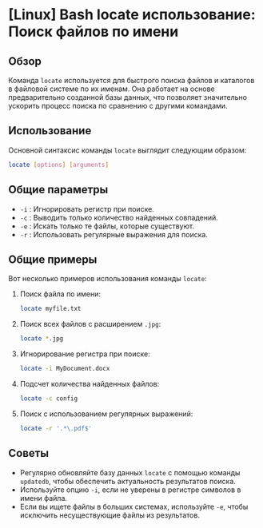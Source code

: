 # [Linux] Bash locate использование: Поиск файлов по имени

## Обзор
Команда `locate` используется для быстрого поиска файлов и каталогов в файловой системе по их именам. Она работает на основе предварительно созданной базы данных, что позволяет значительно ускорить процесс поиска по сравнению с другими командами.

## Использование
Основной синтаксис команды `locate` выглядит следующим образом:

```bash
locate [options] [arguments]
```

## Общие параметры
- `-i` : Игнорировать регистр при поиске.
- `-c` : Выводить только количество найденных совпадений.
- `-e` : Искать только те файлы, которые существуют.
- `-r` : Использовать регулярные выражения для поиска.

## Общие примеры
Вот несколько примеров использования команды `locate`:

1. Поиск файла по имени:
   ```bash
   locate myfile.txt
   ```

2. Поиск всех файлов с расширением `.jpg`:
   ```bash
   locate *.jpg
   ```

3. Игнорирование регистра при поиске:
   ```bash
   locate -i MyDocument.docx
   ```

4. Подсчет количества найденных файлов:
   ```bash
   locate -c config
   ```

5. Поиск с использованием регулярных выражений:
   ```bash
   locate -r '.*\.pdf$'
   ```

## Советы
- Регулярно обновляйте базу данных `locate` с помощью команды `updatedb`, чтобы обеспечить актуальность результатов поиска.
- Используйте опцию `-i`, если не уверены в регистре символов в имени файла.
- Если вы ищете файлы в больших системах, используйте `-e`, чтобы исключить несуществующие файлы из результатов.